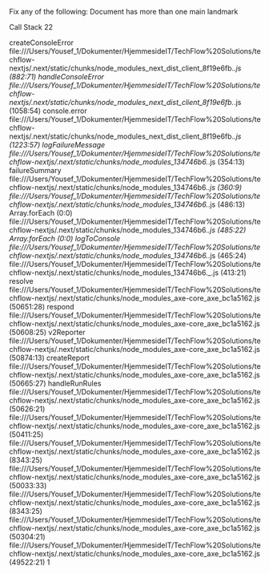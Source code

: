 Fix any of the following:
  Document has more than one main landmark

Call Stack
22

createConsoleError
file:///Users/Yousef_1/Dokumenter/HjemmesideIT/TechFlow%20Solutions/techflow-nextjs/.next/static/chunks/node_modules_next_dist_client_8f19e6fb._.js (882:71)
handleConsoleError
file:///Users/Yousef_1/Dokumenter/HjemmesideIT/TechFlow%20Solutions/techflow-nextjs/.next/static/chunks/node_modules_next_dist_client_8f19e6fb._.js (1058:54)
console.error
file:///Users/Yousef_1/Dokumenter/HjemmesideIT/TechFlow%20Solutions/techflow-nextjs/.next/static/chunks/node_modules_next_dist_client_8f19e6fb._.js (1223:57)
logFailureMessage
file:///Users/Yousef_1/Dokumenter/HjemmesideIT/TechFlow%20Solutions/techflow-nextjs/.next/static/chunks/node_modules_134746b6._.js (354:13)
failureSummary
file:///Users/Yousef_1/Dokumenter/HjemmesideIT/TechFlow%20Solutions/techflow-nextjs/.next/static/chunks/node_modules_134746b6._.js (360:9)
<unknown>
file:///Users/Yousef_1/Dokumenter/HjemmesideIT/TechFlow%20Solutions/techflow-nextjs/.next/static/chunks/node_modules_134746b6._.js (486:13)
Array.forEach
<anonymous> (0:0)
<unknown>
file:///Users/Yousef_1/Dokumenter/HjemmesideIT/TechFlow%20Solutions/techflow-nextjs/.next/static/chunks/node_modules_134746b6._.js (485:22)
Array.forEach
<anonymous> (0:0)
logToConsole
file:///Users/Yousef_1/Dokumenter/HjemmesideIT/TechFlow%20Solutions/techflow-nextjs/.next/static/chunks/node_modules_134746b6._.js (465:24)
<unknown>
file:///Users/Yousef_1/Dokumenter/HjemmesideIT/TechFlow%20Solutions/techflow-nextjs/.next/static/chunks/node_modules_134746b6._.js (413:21)
resolve
file:///Users/Yousef_1/Dokumenter/HjemmesideIT/TechFlow%20Solutions/techflow-nextjs/.next/static/chunks/node_modules_axe-core_axe_bc1a5162.js (50651:28)
respond
file:///Users/Yousef_1/Dokumenter/HjemmesideIT/TechFlow%20Solutions/techflow-nextjs/.next/static/chunks/node_modules_axe-core_axe_bc1a5162.js (50608:25)
v2Reporter
file:///Users/Yousef_1/Dokumenter/HjemmesideIT/TechFlow%20Solutions/techflow-nextjs/.next/static/chunks/node_modules_axe-core_axe_bc1a5162.js (50874:13)
createReport
file:///Users/Yousef_1/Dokumenter/HjemmesideIT/TechFlow%20Solutions/techflow-nextjs/.next/static/chunks/node_modules_axe-core_axe_bc1a5162.js (50665:27)
handleRunRules
file:///Users/Yousef_1/Dokumenter/HjemmesideIT/TechFlow%20Solutions/techflow-nextjs/.next/static/chunks/node_modules_axe-core_axe_bc1a5162.js (50626:21)
<unknown>
file:///Users/Yousef_1/Dokumenter/HjemmesideIT/TechFlow%20Solutions/techflow-nextjs/.next/static/chunks/node_modules_axe-core_axe_bc1a5162.js (50411:25)
<unknown>
file:///Users/Yousef_1/Dokumenter/HjemmesideIT/TechFlow%20Solutions/techflow-nextjs/.next/static/chunks/node_modules_axe-core_axe_bc1a5162.js (8343:25)
<unknown>
file:///Users/Yousef_1/Dokumenter/HjemmesideIT/TechFlow%20Solutions/techflow-nextjs/.next/static/chunks/node_modules_axe-core_axe_bc1a5162.js (50033:33)
<unknown>
file:///Users/Yousef_1/Dokumenter/HjemmesideIT/TechFlow%20Solutions/techflow-nextjs/.next/static/chunks/node_modules_axe-core_axe_bc1a5162.js (8343:25)
<unknown>
file:///Users/Yousef_1/Dokumenter/HjemmesideIT/TechFlow%20Solutions/techflow-nextjs/.next/static/chunks/node_modules_axe-core_axe_bc1a5162.js (50304:21)
<unknown>
file:///Users/Yousef_1/Dokumenter/HjemmesideIT/TechFlow%20Solutions/techflow-nextjs/.next/static/chunks/node_modules_axe-core_axe_bc1a5162.js (49522:21)
1
